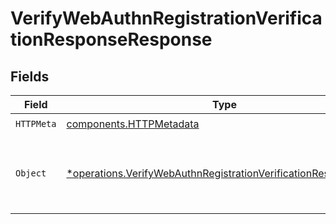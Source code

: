 # VerifyWebAuthnRegistrationVerificationResponseResponse


## Fields

| Field                                                                                                                                           | Type                                                                                                                                            | Required                                                                                                                                        | Description                                                                                                                                     |
| ----------------------------------------------------------------------------------------------------------------------------------------------- | ----------------------------------------------------------------------------------------------------------------------------------------------- | ----------------------------------------------------------------------------------------------------------------------------------------------- | ----------------------------------------------------------------------------------------------------------------------------------------------- |
| `HTTPMeta`                                                                                                                                      | [components.HTTPMetadata](../../models/components/httpmetadata.md)                                                                              | :heavy_check_mark:                                                                                                                              | N/A                                                                                                                                             |
| `Object`                                                                                                                                        | [*operations.VerifyWebAuthnRegistrationVerificationResponseBody](../../models/operations/verifywebauthnregistrationverificationresponsebody.md) | :heavy_minus_sign:                                                                                                                              | The WebAuthn registration has been successfully verified.                                                                                       |